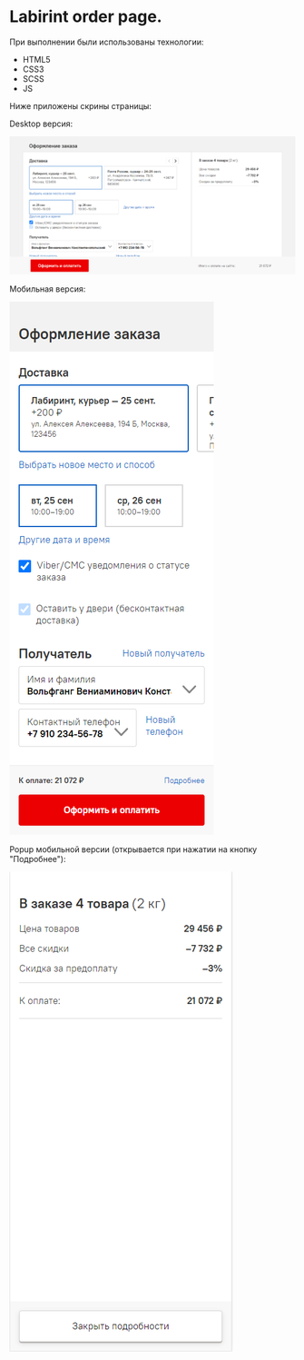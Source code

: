 # Labirint order page.

При выполнении были использованы технологии:

* HTML5
* CSS3
* SCSS
* JS

Ниже приложены скрины страницы:

Desktop версия:

![Полный скрин](/assets/img/screen1.PNG)

Мобильная версия:

![Анимация при наведении на элементы блока Features](/assets/img/screen2.png)

Popup мобильной версии (открывается при нажатии на кнопку "Подробнее"):

![Анимация при наведении на элементы блока Features](/assets/img/screen3.PNG)